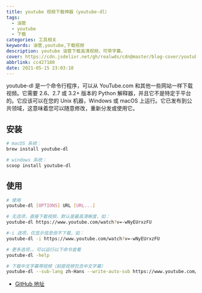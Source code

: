 ```yaml
---
title: youtube 视频下载神器（youtube-dl）
tags:
  - 油管
  - youtube
  - 下载
categories: 工具相关
keywords: 油管,youtube,下载视频
description: youtube 油管下载高清视频，可带字幕。
cover: https://cdn.jsdelivr.net/gh/realwds/cdn@master/blog-cover/youtube-dl.2e680upet6ck.png
abbrlink: cc427180
date: 2021-05-15 23:03:18
---
```


youtube-dl 是一个命令行程序，可以从 YouTube.com 和其他一些网站一样下载视频。它需要 2.6、2.7 或 3.2+ 版本的 Python 解释器，并且它不是特定于平台的。它应该可以在您的 Unix 机器，Windows 或 macOS 上运行。它已发布到公共领域，这意味着您可以随意修改，重新分发或使用它。

## 安装

``` sh
# macOS 系统：
brew install youtube-dl

# windows 系统：
scoop install youtube-dl
```

## 使用

``` sh
# 使用
youtube-dl [OPTIONS] URL [URL...]

# 无选项，直接下载视频，默认是最高清晰度，如：
youtube-dl https://www.youtube.com/watch?v=-wNyEUrxzFU

#-i 选项，仅显示信息但不下载，如：
youtube-dl -i https://www.youtube.com/watch?v=-wNyEUrxzFU

# 更多选项，，可以运行以下命令查看
youtube-dl -help

# 下载中文字幕带视频（前提视频包含中文字幕）
youtube-dl --sub-lang zh-Hans --write-auto-sub https://www.youtube.com/watch?v=DpETCg3YquA
```

- [GitHub 地址](https://github.com/ytdl-org/youtube-dl)

